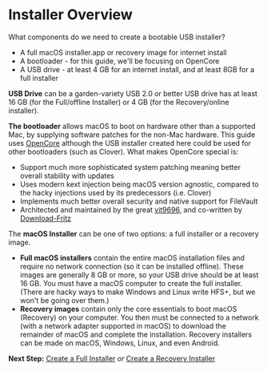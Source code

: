 # Installer Overview

What components do we need to create a bootable USB installer?

* A full macOS installer.app or recovery image for internet install
* A bootloader - for this guide, we'll be focusing on OpenCore
* A USB drive - at least 4 GB for an internet install, and at least 8GB for a full installer

**USB Drive** can be a garden-variety USB 2.0 or better USB drive
has at least 16 GB (for the Full/offline Installer)
or 4 GB (for the Recovery/online installer).

**The bootloader** allows macOS to boot on hardware other than a supported Mac,
by supplying software patches for the non-Mac hardware.
This guide uses [OpenCore](https://github.com/acidanthera/OpenCorePkg/releases)
although the USB installer created here could be used for other bootloaders (such as Clover).
What makes OpenCore special is:

* Support much more sophisticated system patching meaning better overall stability with updates
* Uses modern kext injection being macOS version agnostic, compared to the hacky injections used by its predecessors (i.e. Clover)
* Implements much better overall security and native support for FileVault
* Architected and maintained by the great [vit9696](https://github.com/vit9696), and co-written by [Download-Fritz](https://github.com/Download-Fritz)

The **macOS Installer** can be one of two options: a full installer or a recovery image.

* **Full macOS installers** contain the entire macOS installation files and require no network connection
(so it can be installed offline).
These images are generally 8 GB or more, so your USB drive should be at least 16 GB.
You must have a macOS computer to create the full installer.
(There are hacky ways to make Windows and Linux write HFS+, but we won't be going over them.)
* **Recovery images** contain only the core essentials to boot macOS (Recovery) on your computer.
You then must be connected to a network (with a network adapter supported in macOS) to download the remainder of macOS and complete the installation.
Recovery installers can be made on macOS, Windows, Linux, and even Android.

**Next Step:** [Create a Full Installer](./offline-installer.md) *or* [Create a Recovery Installer](./online-installer.md)
